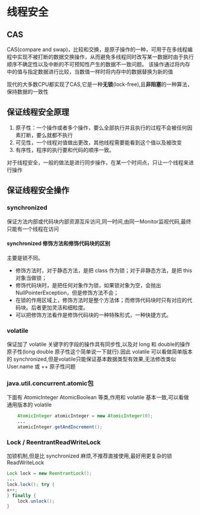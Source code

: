 # 线程安全

## CAS

CAS(compare and swap)，比较和交换，是原子操作的一种，可用于在多线程编程中实现不被打断的数据交换操作，从而避免多线程同时改写某一数据时由于执行顺序不确定性以及中断的不可预知性产生的数据不一致问题。 该操作通过将内存中的值与指定数据进行比较，当数值一样时将内存中的数据替换为新的值

现代的大多数CPU都实现了CAS,它是一种**无锁**(lock-free),且**非阻塞**的一种算法，保持数据的一致性

## 保证线程安全原理

1. 原子性：一个操作或者多个操作，要么全部执行并且执行的过程不会被任何因素打断，要么就都不执行
2. 可见性，一个线程对值做出更改，其他线程需要能看到这个值以及被改变
3. 有序性，程序的执行要和代码的顺序一致。

对于线程安全，一般的做法是进行同步操作，在某一个时间点，只让一个线程来进行操作

## 保证线程安全操作

### synchronized

保证方法内部或代码块内部资源互斥访问,同一时间,由同一Monitor监视代码,最终只能有一个线程在访问

#### synchronized 修饰方法和修饰代码块的区别

主要是锁不同。

- 修饰方法时，对于静态方法，是把 class 作为锁；对于非静态方法，是把 this 对象当做锁；
- 修饰代码块时，是把任何对象作为锁，如果锁对象为空，会抛出 NullPointerException，但是修饰方法不会；
- 在锁的作用区域上，修饰方法时是整个方法体；而修饰代码块时只有对应的代码块。后者更加灵活和细粒度。
- 可以把修饰方法看作是修饰代码块的一种特殊形式，一种快捷方式。

### volatile

保证加了 volatile 关键字的字段的操作具有同步性,以及对 long 和 double的操作原子性(long double 原子性这个简单说一下就行).因此 volatile 可以看做简单版本的 synchronized,但是volatile只能保证基本数据类型有效果,无法修改类似 User.name 或 ++ 原子性问题

### java.util.concurrent.atomic包

下面有 AtomicInteger AtomicBoolean 等类,作用和 volatile 基本一致,可以看做通用版本的 volatile

```java
    AtomicInteger atomicInteger = new AtomicInteger(0);
    ...
    atomicInteger.getAndIncrement();
```

### Lock / ReentrantReadWriteLock

加锁机制,但是比 synchronized 麻烦,不推荐直接使用,最好用更复杂的锁 ReadWriteLock

```java
Lock lock = new ReentrantLock();
...
lock.lock(); try {
x++;
} finally {
    lock.unlock();
}
```
